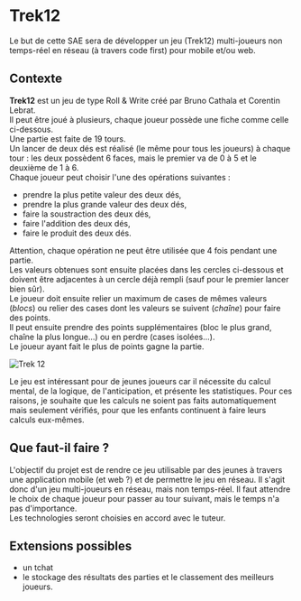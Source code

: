 # Trek12

Le but de cette SAE sera de développer un jeu (Trek12) multi-joueurs non temps-réel en réseau (à travers code first) pour mobile et/ou web.

## Contexte

**Trek12** est un jeu de type Roll & Write créé par Bruno Cathala et Corentin Lebrat.  
Il peut être joué à plusieurs, chaque joueur possède une fiche comme celle ci-dessous.  
Une partie est faite de 19 tours.  
Un lancer de deux dés est réalisé (le même pour tous les joueurs) à chaque tour : les deux possèdent 6 faces, mais le premier va de 0 à 5 et le deuxième de 1 à 6.  
Chaque joueur peut choisir l'une des opérations suivantes :
- prendre la plus petite valeur des deux dés,
- prendre la plus grande valeur des deux dés,  
- faire la soustraction des deux dés,
- faire l'addition des deux dés,
- faire le produit des deux dés.  
  
Attention, chaque opération ne peut être utilisée que 4 fois pendant une partie.  
Les valeurs obtenues sont ensuite placées dans les cercles ci-dessous et doivent être adjacentes à un cercle déjà rempli (sauf pour le premier lancer bien sûr).  
Le joueur doit ensuite relier un maximum de cases de mêmes valeurs (*blocs*) ou relier des cases dont les valeurs se suivent (*chaîne*) pour faire des points.  
Il peut ensuite prendre des points supplémentaires (bloc le plus grand, chaîne la plus longue...) ou en perdre (cases isolées...).  
Le joueur ayant fait le plus de points gagne la partie.  

![Trek 12](../Projets/images/trek-12-jeu.jpg)

Le jeu est intéressant pour de jeunes joueurs car il nécessite du calcul mental, de la logique, de l'anticipation, et présente les statistiques. Pour ces raisons, je souhaite que les calculs ne soient pas faits automatiquement mais seulement vérifiés, pour que les enfants continuent à faire leurs calculs eux-mêmes.  

## Que faut-il faire ?

L'objectif du projet est de rendre ce jeu utilisable par des jeunes à travers une application mobile (et web ?) et de permettre le jeu en réseau. Il s'agit donc d'un jeu multi-joueurs en réseau, mais non temps-réel. Il faut attendre le choix de chaque joueur pour passer au tour suivant, mais le temps n'a pas d'importance.  
Les technologies seront choisies en accord avec le tuteur.  

## Extensions possibles
- un tchat
- le stockage des résultats des parties et le classement des meilleurs joueurs.
